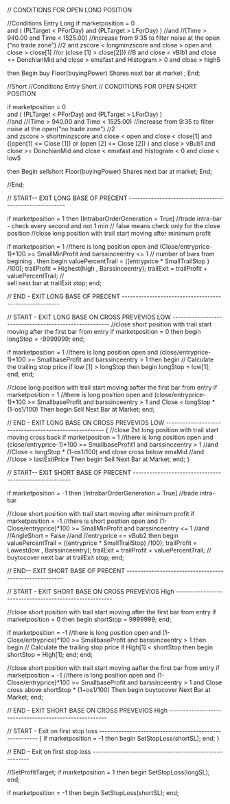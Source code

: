 // CONDITIONS FOR OPEN LONG POSITION 

//Conditions Entry Long
if marketposition = 0  
and
(
(PLTarget < PForDay) and (PLTarget > LForDay)
) 
//and
//(Time > 940.00 and Time < 1525.00) //Increase from 9:35 to filter noise at the open ("no trade zone") //2 
and
zscore < longminzscore 
and
close > open
and
close > close[1] //or (close [1] > close[2])) //B
and
close < vBlb1
and
close <= DonchianMid
and
close > emafast
and
Histogram > 0
and
close > high5

then 
Begin
buy Floor(buyingPower) Shares next bar at market  ;
End;


//Short
//Conditions Entry Short 
// CONDITIONS FOR OPEN SHORT POSITION 

if marketposition = 0  
and 
( 
(PLTarget < PForDay) and (PLTarget > LForDay)
)  
//and
//(Time > 940.00 and Time < 1525.00) //Increase from 9:35 to filter noise at the open("no trade zone") //2     
and
zscore > shortminzscore 
and
close < open
and
close < close[1] 
and 
((open[1] <= Close [1]) or (open [2] <= Close [2]) )
and
close > vBub1
and
close >= DonchianMid
and
close < emafast
and
Histogram < 0
and
close < low5

then 
Begin
sellshort Floor(buyingPower) Shares next bar at market;
End;

//End;


// START--  EXIT LONG BASE OF PRECENT -------------------------------------------------------


if 
marketposition = 1
then
[IntrabarOrderGeneration = True] //trade intra-bar - check every second and not 1 min
// false means check only for the close position 
//close long position with trail start moving after minimum profit 

if marketposition = 1 //there is long position open
and
(Close/entryprice-1)*100 >= SmallMinProfit 
and
barssinceentry <= 1 //  number of bars from begining . 
then 
begin
valuePercentTrail = ((entryprice * SmallTrailStop ) /100);
trailProfit = Highest(high , Barssinceentry); 
trailExit = trailProfit + valuePercentTrail; //          
sell next bar at trailExit  stop;
end;

// END - EXIT LONG BASE OF PRECENT -------------------------------------------------------




// START - EXIT LONG BASE ON CROSS PREVEVIOS LOW -------------------------------------------------------
//close short position with trail start moving after the first bar from entry
if marketposition = 0
then
begin
longStop = -9999999;
end;

if marketposition = 1 //there is long position open
and
(close/entryprice-1)*100 >= SmallbaseProfit 
and
barssinceentry > 1
then
begin
// Calculate the trailing stop price
if low [1] > longStop 
then
begin
longStop = low[1];
end;
end;

//close long position with trail start moving aafter the first bar from entry
if marketposition = 1 //there is long position open
and
(close/entryprice-1)*100 >= SmallbaseProfit 
and
barssinceentry > 1
and
Close < longStop * (1-os1/100)
Then
begin
Sell Next Bar at Market;
end;


// END - EXIT LONG BASE ON CROSS PREVEVIOS LOW -------------------------------------------------------
{
//close 2st long position with trail start moving cross back
if marketposition = 1 //there is long position open
and
(close/entryprice-1)*100 >= SmallbaseProfit1 
and
barssinceentry > 1
//and
//Close < longStop * (1-os1/100)
and
close cross below emaMid 
//and
//close > lastExitPrice 
Then
begin
Sell Next Bar at Market;
end;
}


// START--  EXIT SHORT BASE OF PRECENT -------------------------------------------------------

if marketposition = -1
then
[IntrabarOrderGeneration = True] //trade intra-bar



//close short position with trail start moving after minimum profit
if marketposition = -1 //there is short position open
and
(1-Close/entryprice)*100 >= SmallMinProfit 
and
barssinceentry <= 1
//and
//AngleShort = False
//and
//entryprice <= vBub2
then 
begin
valuePercentTrail = ((entryprice * SmallTrailStop) /100);
trailProfit = Lowest(low , Barssinceentry); 
trailExit = trailProfit + valuePercentTrail; //          
buytocover next bar at trailExit  stop;
end;


// END--  EXIT SHORT BASE OF PRECENT -------------------------------------------------------

// START - EXIT SHORT BASE ON CROSS PREVEVIOS High -------------------------------------------------------


//close short position with trail start moving after the first bar from entry
if marketposition = 0
then
begin
shortStop = 9999999;
end;

if marketposition = -1 //there is long position open
and
(1-Close/entryprice)*100 >= SmallbaseProfit 
and
barssinceentry > 1
then
begin
// Calculate the trailing stop price
if High[1] < shortStop 
then
begin
shortStop = High[1];
end;
end;

//close short position with trail start moving aafter the first bar from entry
if marketposition = -1 //there is long position open
and
(1-Close/entryprice)*100 >= SmallbaseProfit 
and
barssinceentry > 1
and
Close cross above shortStop * (1+os1/100)
Then
begin
buytocover Next Bar at Market;
end;




// END - EXIT SHORT BASE ON CROSS PREVEVIOS High -------------------------------------------------------


// START - Exit on first stop loss -------------------------------------------------------
{
if marketposition = -1
then
begin
SetStopLoss(shortSL);
end;
}

// END - Exit on first stop loss -------------------------------------------------------


//SetProfitTarget;
if marketposition = 1
then
begin
SetStopLoss(longSL);
end;


if marketposition = -1
then
begin
SetStopLoss(shortSL);
end;


